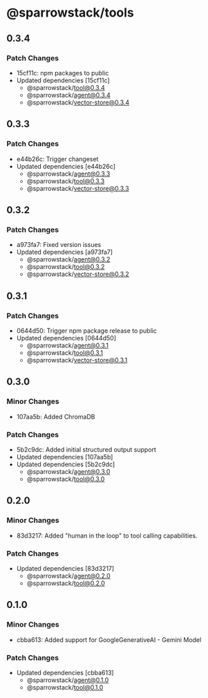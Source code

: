 # @sparrowstack/tools

## 0.3.4

### Patch Changes

- 15cf11c: npm packages to public
- Updated dependencies [15cf11c]
    - @sparrowstack/tool@0.3.4
    - @sparrowstack/agent@0.3.4
    - @sparrowstack/vector-store@0.3.4

## 0.3.3

### Patch Changes

- e44b26c: Trigger changeset
- Updated dependencies [e44b26c]
    - @sparrowstack/agent@0.3.3
    - @sparrowstack/tool@0.3.3
    - @sparrowstack/vector-store@0.3.3

## 0.3.2

### Patch Changes

- a973fa7: Fixed version issues
- Updated dependencies [a973fa7]
    - @sparrowstack/agent@0.3.2
    - @sparrowstack/tool@0.3.2
    - @sparrowstack/vector-store@0.3.2

## 0.3.1

### Patch Changes

- 0644d50: Trigger npm package release to public
- Updated dependencies [0644d50]
    - @sparrowstack/agent@0.3.1
    - @sparrowstack/tool@0.3.1
    - @sparrowstack/vector-store@0.3.1

## 0.3.0

### Minor Changes

- 107aa5b: Added ChromaDB

### Patch Changes

- 5b2c9dc: Added initial structured output support
- Updated dependencies [107aa5b]
- Updated dependencies [5b2c9dc]
    - @sparrowstack/agent@0.3.0
    - @sparrowstack/tool@0.3.0

## 0.2.0

### Minor Changes

- 83d3217: Added "human in the loop" to tool calling capabilities.

### Patch Changes

- Updated dependencies [83d3217]
    - @sparrowstack/agent@0.2.0
    - @sparrowstack/tool@0.2.0

## 0.1.0

### Minor Changes

- cbba613: Added support for GoogleGenerativeAI - Gemini Model

### Patch Changes

- Updated dependencies [cbba613]
    - @sparrowstack/agent@0.1.0
    - @sparrowstack/tool@0.1.0
